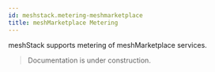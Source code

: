 ```yaml
---
id: meshstack.metering-meshmarketplace
title: meshMarketplace Metering
---
```


meshStack supports metering of meshMarketplace services.

> Documentation is under construction.